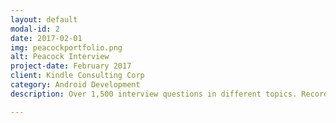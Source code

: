 ```yaml
---
layout: default
modal-id: 2
date: 2017-02-01
img: peacockportfolio.png
alt: Peacock Interview
project-date: February 2017
client: Kindle Consulting Corp
category: Android Development
description: Over 1,500 interview questions in different topics. Record yourself answering these questions, add your own, edit the prep and answer time, and even temporarily disable them. Re-watch these videos in the app and practice those interviews some more! On the Google Play store: https://play.google.com/store/apps/details?id=com.korbkenny.peacockinterview

---
```

